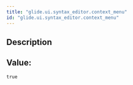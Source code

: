 ```yaml
---
title: "glide.ui.syntax_editor.context_menu"
id: "glide.ui.syntax_editor.context_menu"
---
```

## Description



## Value: 
```
true
```